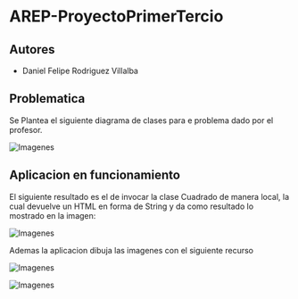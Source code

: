 # AREP-ProyectoPrimerTercio

## Autores 
* Daniel Felipe Rodriguez Villalba

## Problematica

Se Plantea el siguiente diagrama de clases para e problema dado por el profesor.

![Imagenes](https://github.com/danielrodriguezvillalba/AREP-Laboratorio2/blob/master/resources/Diagrama.PNG)

## Aplicacion en funcionamiento

El siguiente resultado es el de invocar la clase Cuadrado de manera local, la cual devuelve un HTML en forma de String y da como resultado lo mostrado en la imagen:

![Imagenes](https://github.com/danielrodriguezvillalba/AREP-Laboratorio2/blob/master/resources/cuadrado.PNG)

Ademas la aplicacion dibuja las imagenes con el siguiente recurso

![Imagenes](https://github.com/danielrodriguezvillalba/AREP-Laboratorio2/blob/master/resources/Img1.PNG)

![Imagenes](https://github.com/danielrodriguezvillalba/AREP-Laboratorio2/blob/master/resources/Img2.PNG)
